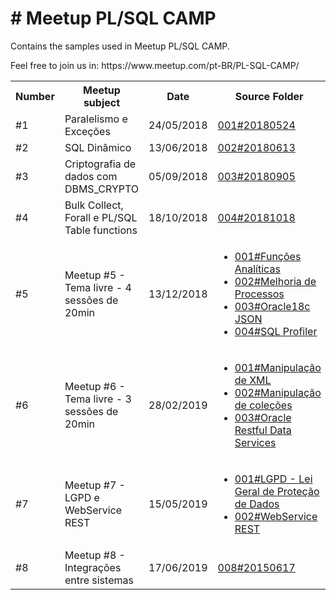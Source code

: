 <h1># Meetup PL/SQL CAMP</h1>
<p>Contains the samples used in Meetup PL/SQL CAMP.</p>
<p>Feel free to join us in: https://www.meetup.com/pt-BR/PL-SQL-CAMP/ <p>

<table>
  <tr>
    <th>Number</th>
	<th>Meetup subject</th>
    <th>Date</th>
    <th>Source Folder</th>
  </tr>
  <tr>
    <td>#1</td>
	<td>Paralelismo e Exceções</td>
    <td>24/05/2018</td>
    <td><a href="https://github.com/plsqlcamp/Meetup/tree/master/001%2320180524">001#20180524</a></td>
  </tr>
  <tr>
    <td>#2</td>
	<td>SQL Dinâmico</td>
    <td>13/06/2018</td>
    <td><a href="https://github.com/plsqlcamp/Meetup/tree/master/002%2320180613/SQL_Dinamico">002#20180613</a></td>
  </tr>
  <tr>
    <td>#3</td>
	<td>Criptografia de dados com DBMS_CRYPTO</td>
    <td>05/09/2018</td>
    <td><a href="https://github.com/plsqlcamp/Meetup/tree/master/003%2320180905">003#20180905</a></td>
  </tr>
  <tr>
    <td>#4</td>
	<td>Bulk Collect, Forall e PL/SQL Table functions</td>
    <td>18/10/2018</td>
    <td><a href="https://github.com/plsqlcamp/Meetup/tree/master/004%2320181018">004#20181018</a></td>
  </tr>
  <tr>
    <td>#5</td>
	<td>Meetup #5 - Tema livre - 4 sessões de 20min</td>
    <td>13/12/2018</td>
    <td>
		<ul>
		  <li><a href="https://github.com/plsqlcamp/Meetup/tree/master/005%2320181213/001%23Fun%C3%A7%C3%B5es%20Anal%C3%ADticas">001#Funções Analíticas</a></li>
		  <li><a href="https://github.com/plsqlcamp/Meetup/tree/master/005%2320181213/002%23Melhoria%20de%20Processos">002#Melhoria de Processos</a></li>
		  <li><a href="https://github.com/plsqlcamp/Meetup/tree/master/005%2320181213/003%23Oracle18c%20JSON">003#Oracle18c JSON</a></li>
		  <li><a href="https://github.com/plsqlcamp/Meetup/tree/master/005%2320181213/004%23SQL%20Profiler">004#SQL Profiler</a></li>
		</ul>
	</td>
  </tr>
  <tr>
    <td>#6</td>
	<td>Meetup #6 - Tema livre - 3 sessões de 20min</td>
    <td>28/02/2019</td>
    <td>
		<ul>
		  <li><a href="https://github.com/plsqlcamp/Meetup/tree/master/006%2320190228/001%23Manipula%C3%A7%C3%A3o%20de%20XML">001#Manipulação de XML</a></li>
		  <li><a href="https://github.com/plsqlcamp/Meetup/tree/master/006%2320190228/002%23Manipula%C3%A7%C3%A3o%20de%20cole%C3%A7%C3%B5es">002#Manipulação de coleções</a></li>
		  <li><a href="https://github.com/plsqlcamp/Meetup/tree/master/006%2320190228/003%23Oracle%20Restful%20Data%20Services">003#Oracle Restful Data Services</a></li>
		</ul>
	</td>
  </tr>
  <tr>
    <td>#7</td>
	<td>Meetup #7 - LGPD e WebService REST</td>
    <td>15/05/2019</td>
    <td>
		<ul>
		  <li><a href="https://github.com/plsqlcamp/Meetup/tree/master/007%2320190515/LGPD">001#LGPD - Lei Geral de Proteção de Dados</a></li>
		  <li><a href="https://github.com/plsqlcamp/Meetup/tree/master/007%2320190515/REST_API">002#WebService REST</a></li>
		</ul>
	</td>
  </tr>
  <tr>
    <td>#8</td>
	<td>Meetup #8 - Integrações entre sistemas</td>
    <td>17/06/2019</td>
    <td>
	<a href="https://github.com/plsqlcamp/Meetup/tree/master/008%2320150617/REST_API">008#20150617</a>
    </td>
  </tr>
</table>
